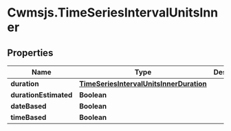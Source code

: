 # Cwmsjs.TimeSeriesIntervalUnitsInner

## Properties

Name | Type | Description | Notes
------------ | ------------- | ------------- | -------------
**duration** | [**TimeSeriesIntervalUnitsInnerDuration**](TimeSeriesIntervalUnitsInnerDuration.md) |  | [optional] 
**durationEstimated** | **Boolean** |  | [optional] 
**dateBased** | **Boolean** |  | [optional] 
**timeBased** | **Boolean** |  | [optional] 


